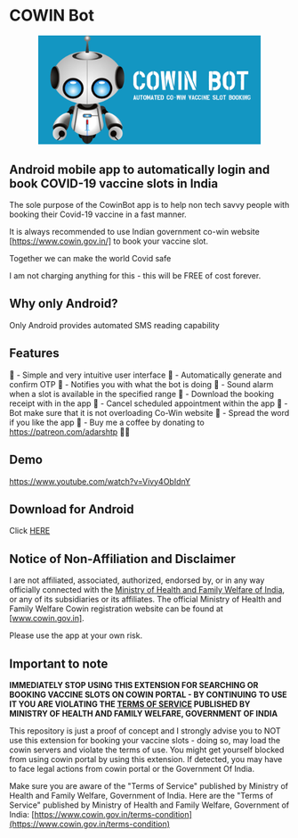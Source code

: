 # COWIN Bot

<p align="center">
  <a href="https://pixknot.com">
    <img src="cowin_feature_graphics.png" width="400" alt="COWIN Bot logo">
  </a>
</p>


## Android mobile app to automatically login and book COVID-19 vaccine slots in India

The sole purpose of the CowinBot app is to help non tech savvy people with booking their Covid-19 vaccine in a fast manner.

It is always recommended to use Indian government co-win website [https://www.cowin.gov.in/] to book your vaccine slot. 

Together we can make the world Covid safe

I am not charging anything for this - this will be FREE of cost forever.

## Why only Android?

Only Android provides automated SMS reading capability 

## Features
  
🤖 - Simple and very intuitive user interface 
🤖 - Automatically generate and confirm OTP
🤖 - Notifies you with what the bot is doing
🤖 - Sound alarm when a slot is available in the specified range
🤖 - Download the booking receipt with in the app
🤖 - Cancel scheduled appointment within the app
🤖 - Bot make sure that it is not overloading Co-Win website
🤖 - Spread the word if you like the app
🤖 - Buy me a coffee by donating to https://patreon.com/adarshtp 🙏🏻

## Demo

https://www.youtube.com/watch?v=Vivy4ObIdnY

## Download for Android

Click <a href="CoWinBot.apk">HERE</a>

## Notice of Non-Affiliation and Disclaimer

I are not affiliated, associated, authorized, endorsed by, or in any way officially connected with the [Ministry of Health and Family Welfare of India](https://www.india.gov.in/ "Ministry of Health and Family Welfare"), or any of its subsidiaries or its affiliates. The official Ministry of Health and Family Welfare Cowin registration website can be found at [www.cowin.gov.in].

Please use the app at your own risk. 


## Important to note

**IMMEDIATELY STOP USING THIS EXTENSION FOR SEARCHING OR BOOKING VACCINE SLOTS ON COWIN PORTAL - BY CONTINUING TO USE IT YOU ARE VIOLATING THE  [TERMS OF SERVICE](https://www.cowin.gov.in/terms-condition)  PUBLISHED BY MINISTRY OF HEALTH AND FAMILY WELFARE, GOVERNMENT OF INDIA**

This repository is just a proof of concept and I strongly advise you to NOT use this extension for booking your vaccine slots - doing so, may load the cowin servers and violate the terms of use. You might get yourself blocked from using cowin portal by using this extension. If detected, you may have to face legal actions from cowin portal or the Government Of India.

Make sure you are aware of the "Terms of Service" published by Ministry of Health and Family Welfare, Government of India. Here are the "Terms of Service" published by Ministry of Health and Family Welfare, Government of India:  [https://www.cowin.gov.in/terms-condition](https://www.cowin.gov.in/terms-condition)